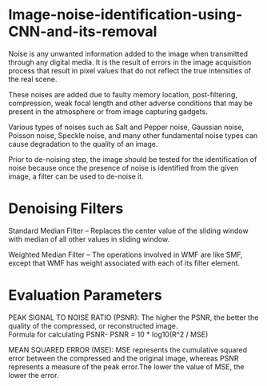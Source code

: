 # Image-noise-identification-using-CNN-and-its-removal
Noise is any unwanted information added to the image when transmitted through any digital media. It is the result of errors in the image acquisition process that result in pixel values that do not reflect the true intensities of the real scene.

These noises are added due to faulty memory location, post-filtering, compression, weak focal length and other adverse conditions that may be present in the atmosphere or from image capturing gadgets.

Various types of noises such as Salt and Pepper noise, Gaussian noise, Poisson noise, Speckle noise, and many other fundamental noise types can cause degradation to the quality of an image. 

Prior to de-noising step, the image should be tested for the identification of noise because once the presence of noise is identified from the given image, a filter can be used to de-noise it.

# Denoising Filters
Standard Median Filter –
Replaces the center value of the sliding window with median of all other values in sliding window.
                             
Weighted Median Filter –
The operations involved in WMF are like SMF, except that WMF has weight associated with each of its filter element. 
                                   
# Evaluation Parameters
PEAK SIGNAL TO NOISE RATIO (PSNR):
          The higher the PSNR, the better the quality of the compressed, or reconstructed image.              
          Formula for calculating PSNR-    PSNR = 10 * log10(R^2 / MSE)
					
MEAN SQUARED ERROR (MSE):
          MSE represents the cumulative squared error between the compressed and the original image, whereas PSNR represents a measure of the peak error.The lower the value of MSE, the lower the error.
	  
	  






